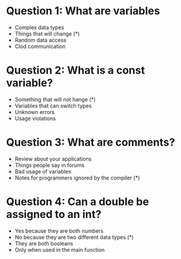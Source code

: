 # Question 1: What are variables
- Complex data types
- Things that will change (*)
- Random data access
- Clod communication

# Question 2: What is a const variable?
- Something that will not hange (*)
- Variables that can switch types
- Unknown errors
- Usage violations

# Question 3: What are comments?
- Review about your applications
- Things people say in forums
- Bad usage of variables
- Notes for programmers ignored by the compiler (*)

# Question 4: Can a double be assigned to an int?
- Yes because they are both numbers
- No because they are two different data types (*)
- They are both booleans
- Only when used in the main function